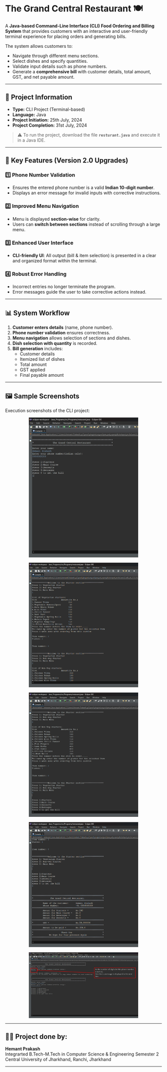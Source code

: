 # The Grand Central Restaurant 🍽️  

A **Java-based Command-Line Interface (CLI) Food Ordering and Billing System** that provides customers with an interactive and user-friendly terminal experience for placing orders and generating bills.  

The system allows customers to:  
- Navigate through different menu sections.  
- Select dishes and specify quantities.  
- Validate input details such as phone numbers.  
- Generate a **comprehensive bill** with customer details, total amount, GST, and net payable amount.  

---

## 📂 Project Information  

- **Type:** CLI Project (Terminal-based)  
- **Language:** Java  
- **Project Initiation:** 25th July, 2024  
- **Project Completion:** 31st July, 2024  

> ⚠️ To run the project, download the file **`resturant.java`** and execute it in a Java IDE.  

---

## 🔑 Key Features (Version 2.0 Upgrades)  

### 1️⃣ Phone Number Validation  
- Ensures the entered phone number is a valid **Indian 10-digit number**.  
- Displays an error message for invalid inputs with corrective instructions.  

### 2️⃣ Improved Menu Navigation  
- Menu is displayed **section-wise** for clarity.  
- Users can **switch between sections** instead of scrolling through a large menu.  

### 3️⃣ Enhanced User Interface  
- **CLI-friendly UI**: All output (bill & item selection) is presented in a clear and organized format within the terminal.  

### 4️⃣ Robust Error Handling  
- Incorrect entries no longer terminate the program.  
- Error messages guide the user to take corrective actions instead.  

---

## 📊 System Workflow  

1. **Customer enters details** (name, phone number).  
2. **Phone number validation** ensures correctness.  
3. **Menu navigation** allows selection of sections and dishes.  
4. **Dish selection with quantity** is recorded.  
5. **Bill generation** includes:  
   - Customer details  
   - Itemized list of dishes  
   - Total amount  
   - GST applied  
   - Final payable amount  

---

## 🖼️ Sample Screenshots  

Execution screenshots of the CLI project:  

<p align="center">
  <img src="https://github.com/hemantprakash2005/Food_Ordering_and_Billing_System_2.0/blob/main/Sample_Images/Screenshot%20(11).png" width="70%" />
</p>
<p align="center">
  <img src="https://github.com/hemantprakash2005/Food_Ordering_and_Billing_System_2.0/blob/main/Sample_Images/Screenshot%20(12).png" width="70%" />
</p>
<p align="center">
  <img src="https://github.com/hemantprakash2005/Food_Ordering_and_Billing_System_2.0/blob/main/Sample_Images/Screenshot%20(13).png" width="70%" />
</p>
<p align="center">
  <img src="https://github.com/hemantprakash2005/Food_Ordering_and_Billing_System_2.0/blob/main/Sample_Images/Screenshot%20(14).png" width="70%" />
</p>
<p align="center">
  <img src="https://github.com/hemantprakash2005/Food_Ordering_and_Billing_System_2.0/blob/main/Sample_Images/ss%2015%20modified.jpg" width="70%" />
</p>

---

## 👨‍💻 Project done by:  

**Hemant Prakash**  
Integrarted B.Tech-M.Tech in Computer Science & Engineering
Semester 2  
Central University of Jharkhand, Ranchi, Jharkhand  

---

